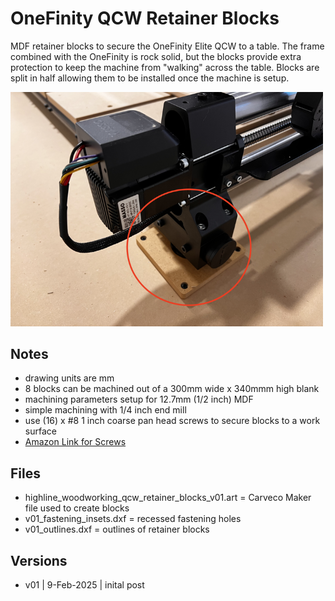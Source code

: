# OneFinity QCW Retainer Blocks

MDF retainer blocks to secure the OneFinity Elite QCW to a table. The frame combined with the OneFinity is rock solid, but the blocks provide extra protection to keep the machine from "walking" across the table. Blocks are split in half allowing them to be installed once the machine is setup.

<img src="images/v01_fig01.png" width="500" />

## Notes

* drawing units are mm
* 8 blocks can be machined out of a 300mm wide x 340mmm high blank
* machining parameters setup for 12.7mm (1/2 inch) MDF
* simple machining with 1/4 inch end mill
* use (16) x #8 1 inch coarse pan head screws to secure blocks to a work surface
* [Amazon Link for Screws](https://www.amazon.com/gp/product/B01M63E8DR/ref=ppx_yo_dt_b_search_asin_title?ie=UTF8&psc=1)

## Files

* highline_woodworking_qcw_retainer_blocks_v01.art = Carveco Maker file used to create blocks
* v01_fastening_insets.dxf = recessed fastening holes
* v01_outlines.dxf = outlines of retainer blocks

## Versions

* v01 | 9-Feb-2025 | inital post






